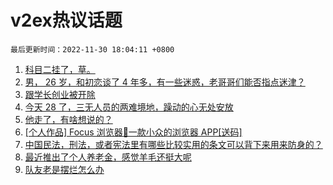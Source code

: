 # v2ex热议话题

`最后更新时间：2022-11-30 18:04:11 +0800`

1. [科目二挂了，草。](https://www.v2ex.com/t/899050)
1. [男， 26 岁，和初恋谈了 4 年多，有一些迷惑，老哥哥们能否指点迷津？](https://www.v2ex.com/t/899026)
1. [跟学长创业被开除](https://www.v2ex.com/t/899021)
1. [今天 28 了，三无人员的两难境地，躁动的心无处安放](https://www.v2ex.com/t/898993)
1. [他走了，有啥想说的？](https://www.v2ex.com/t/899118)
1. [[个人作品] Focus 浏览器🚀一款小众的浏览器 APP[送码]](https://www.v2ex.com/t/899004)
1. [中国民法，刑法，或者宪法里有哪些比较实用的条文可以背下来用来防身的？](https://www.v2ex.com/t/899084)
1. [最近推出了个人养老金，感觉羊毛还挺大呢](https://www.v2ex.com/t/898978)
1. [队友老是摆烂怎么办](https://www.v2ex.com/t/899005)

